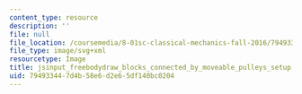 ```yaml
---
content_type: resource
description: ''
file: null
file_location: /coursemedia/8-01sc-classical-mechanics-fall-2016/794933447d4b58e6d2e65df140bc0204_jsinput_freebodydraw_blocks_connected_by_moveable_pulleys_setup.svg
file_type: image/svg+xml
resourcetype: Image
title: jsinput_freebodydraw_blocks_connected_by_moveable_pulleys_setup.svg
uid: 79493344-7d4b-58e6-d2e6-5df140bc0204
---
```

